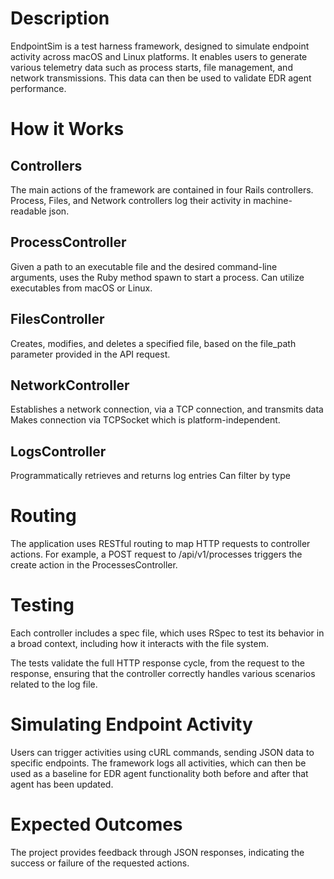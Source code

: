 # Description
EndpointSim is a test harness framework, designed to simulate endpoint activity across macOS and Linux platforms. It enables users to generate various telemetry data such as process starts, file management, and network transmissions. This data can then be used to validate EDR agent performance.

# How it Works

## Controllers
The main actions of the framework are contained in four Rails controllers. Process, Files, and Network controllers log their activity in machine-readable json. 

## ProcessController
Given a path to an executable file and the desired command-line arguments, uses the Ruby method spawn to start a process.
Can utilize executables from macOS or Linux.

## FilesController
Creates, modifies, and deletes a specified file, based on the file_path parameter provided in the API request.

## NetworkController
Establishes a network connection, via a TCP connection, and transmits data
Makes connection via TCPSocket which is platform-independent.

## LogsController 
Programmatically retrieves and returns log entries
Can filter by type

# Routing
The application uses RESTful routing to map HTTP requests to controller actions. For example, a POST request to /api/v1/processes triggers the create action in the ProcessesController.

# Testing
Each controller includes a spec file, which uses RSpec to test its behavior in a broad context, including how it interacts with the file system.

The tests validate the full HTTP response cycle, from the request to the response, ensuring that the controller correctly handles various scenarios related to the log file.

# Simulating Endpoint Activity
Users can trigger activities using cURL commands, sending JSON data to specific endpoints. The framework logs all activities, which can then be used as a baseline for EDR agent functionality both before and after that agent has been updated.

# Expected Outcomes
The project provides feedback through JSON responses, indicating the success or failure of the requested actions.

